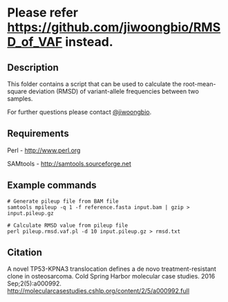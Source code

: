 # Please refer https://github.com/jiwoongbio/RMSD_of_VAF instead.

Description
-----------
This folder contains a script that can be used to calculate the root-mean-square deviation (RMSD) of variant-allele frequencies between two samples.  

For further questions please contact [@jiwoongbio](https://github.com/jiwoongbio).

Requirements
------------

Perl - http://www.perl.org

SAMtools - http://samtools.sourceforge.net

Example commands
----------------

```
# Generate pileup file from BAM file
samtools mpileup -q 1 -f reference.fasta input.bam | gzip > input.pileup.gz

# Calculate RMSD value from pileup file
perl pileup.rmsd.vaf.pl -d 10 input.pileup.gz > rmsd.txt
```

Citation
--------
A novel TP53-KPNA3 translocation defines a de novo treatment-resistant clone in osteosarcoma.
Cold Spring Harbor molecular case studies. 2016 Sep;2(5):a000992.
http://molecularcasestudies.cshlp.org/content/2/5/a000992.full
